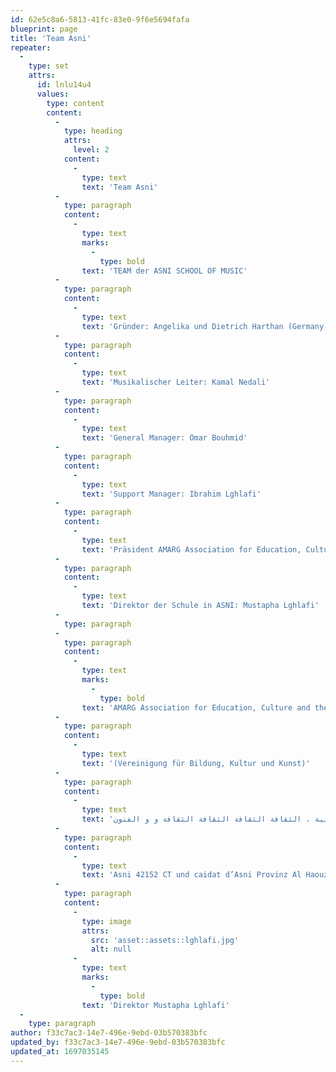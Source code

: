 ```yaml
---
id: 62e5c8a6-5813-41fc-83e0-9f6e5694fafa
blueprint: page
title: 'Team Asni'
repeater:
  -
    type: set
    attrs:
      id: lnlu14u4
      values:
        type: content
        content:
          -
            type: heading
            attrs:
              level: 2
            content:
              -
                type: text
                text: 'Team Asni'
          -
            type: paragraph
            content:
              -
                type: text
                marks:
                  -
                    type: bold
                text: 'TEAM der ASNI SCHOOL OF MUSIC'
          -
            type: paragraph
            content:
              -
                type: text
                text: 'Gründer: Angelika und Dietrich Harthan (Germany)'
          -
            type: paragraph
            content:
              -
                type: text
                text: 'Musikalischer Leiter: Kamal Nedali'
          -
            type: paragraph
            content:
              -
                type: text
                text: 'General Manager: Omar Bouhmid'
          -
            type: paragraph
            content:
              -
                type: text
                text: 'Support Manager: Ibrahim Lghlafi'
          -
            type: paragraph
            content:
              -
                type: text
                text: 'Präsident AMARG Association for Education, Culture and the Arts: Mohamed Lamouadene'
          -
            type: paragraph
            content:
              -
                type: text
                text: 'Direktor der Schule in ASNI: Mustapha Lghlafi'
          -
            type: paragraph
          -
            type: paragraph
            content:
              -
                type: text
                marks:
                  -
                    type: bold
                text: 'AMARG Association for Education, Culture and the Arts'
          -
            type: paragraph
            content:
              -
                type: text
                text: '(Vereinigung für Bildung, Kultur und Kunst)'
          -
            type: paragraph
            content:
              -
                type: text
                text: 'جمعية أمارك للتربية للتربية للتربية ، الثقافة الثقافة الثقافة الثقافة و و الفنون'
          -
            type: paragraph
            content:
              -
                type: text
                text: 'Asni 42152 CT und caidat d’Asni Provinz Al Haouz, Königreich Marokko'
          -
            type: paragraph
            content:
              -
                type: image
                attrs:
                  src: 'asset::assets::lghlafi.jpg'
                  alt: null
              -
                type: text
                marks:
                  -
                    type: bold
                text: 'Direktor Mustapha Lghlafi'
  -
    type: paragraph
author: f33c7ac3-14e7-496e-9ebd-03b570383bfc
updated_by: f33c7ac3-14e7-496e-9ebd-03b570383bfc
updated_at: 1697035145
---
```

